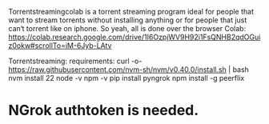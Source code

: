 Torrentstreamingcolab is a torrent streaming program ideal for people that want to stream torrents without installing anything or for people
that just can‘t torrent like on iphone.
So yeah, all is done over the browser
Colab: https://colab.research.google.com/drive/1I6OzpjWV9H92i1FsQNHB2qdOGuiz0okw#scrollTo=iM-6Jyb-LAtv

Torrentstreaming:
requirements:
curl -o- https://raw.githubusercontent.com/nvm-sh/nvm/v0.40.0/install.sh | bash
nvm install 22
node -v
npm -v
pip install pyngrok
npm install -g peerflix
# NGrok authtoken is needed.
